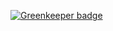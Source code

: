

[![Greenkeeper badge](https://badges.greenkeeper.io/FedorArbuzov/emailAuth.svg)](https://greenkeeper.io/)